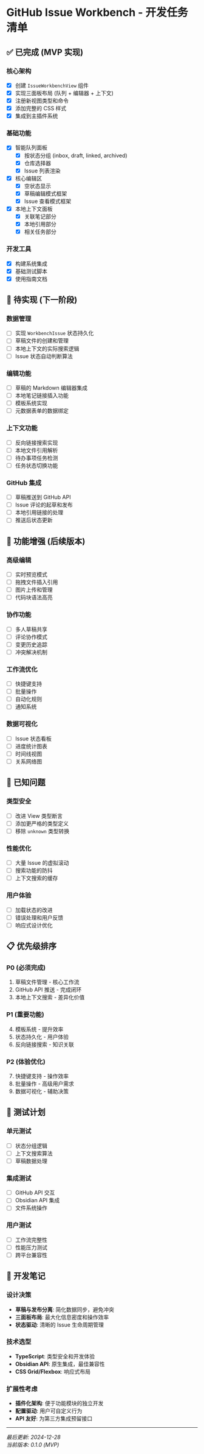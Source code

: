 # GitHub Issue Workbench - 开发任务清单

## ✅ 已完成 (MVP 实现)

### 核心架构
- [x] 创建 `IssueWorkbenchView` 组件
- [x] 实现三面板布局 (队列 + 编辑器 + 上下文)
- [x] 注册新视图类型和命令
- [x] 添加完整的 CSS 样式
- [x] 集成到主插件系统

### 基础功能
- [x] 智能队列面板
  - [x] 按状态分组 (inbox, draft, linked, archived)
  - [x] 仓库选择器
  - [x] Issue 列表渲染
- [x] 核心编辑区
  - [x] 空状态显示
  - [x] 草稿编辑模式框架
  - [x] Issue 查看模式框架
- [x] 本地上下文面板
  - [x] 关联笔记部分
  - [x] 本地引用部分
  - [x] 相关任务部分

### 开发工具
- [x] 构建系统集成
- [x] 基础测试脚本
- [x] 使用指南文档

## 🚧 待实现 (下一阶段)

### 数据管理
- [ ] 实现 `WorkbenchIssue` 状态持久化
- [ ] 草稿文件的创建和管理
- [ ] 本地上下文的实际搜索逻辑
- [ ] Issue 状态自动判断算法

### 编辑功能  
- [ ] 草稿的 Markdown 编辑器集成
- [ ] 本地笔记链接插入功能
- [ ] 模板系统实现
- [ ] 元数据表单的数据绑定

### 上下文功能
- [ ] 反向链接搜索实现
- [ ] 本地文件引用解析
- [ ] 待办事项任务检测
- [ ] 任务状态切换功能

### GitHub 集成
- [ ] 草稿推送到 GitHub API
- [ ] Issue 评论的起草和发布
- [ ] 本地引用链接的处理
- [ ] 推送后状态更新

## 🔄 功能增强 (后续版本)

### 高级编辑
- [ ] 实时预览模式
- [ ] 拖拽文件插入引用
- [ ] 图片上传和管理
- [ ] 代码块语法高亮

### 协作功能
- [ ] 多人草稿共享
- [ ] 评论协作模式
- [ ] 变更历史追踪
- [ ] 冲突解决机制

### 工作流优化
- [ ] 快捷键支持
- [ ] 批量操作
- [ ] 自动化规则
- [ ] 通知系统

### 数据可视化
- [ ] Issue 状态看板
- [ ] 进度统计图表
- [ ] 时间线视图
- [ ] 关系网络图

## 🐛 已知问题

### 类型安全
- [ ] 改进 View 类型断言
- [ ] 添加更严格的类型定义
- [ ] 移除 `unknown` 类型转换

### 性能优化
- [ ] 大量 Issue 的虚拟滚动
- [ ] 搜索功能的防抖
- [ ] 上下文搜索的缓存

### 用户体验
- [ ] 加载状态的改进
- [ ] 错误处理和用户反馈
- [ ] 响应式设计优化

## 📋 优先级排序

### P0 (必须完成)
1. 草稿文件管理 - 核心工作流
2. GitHub API 推送 - 完成闭环
3. 本地上下文搜索 - 差异化价值

### P1 (重要功能)
4. 模板系统 - 提升效率
5. 状态持久化 - 用户体验
6. 反向链接搜索 - 知识关联

### P2 (体验优化)
7. 快捷键支持 - 操作效率
8. 批量操作 - 高级用户需求
9. 数据可视化 - 辅助决策

## 🧪 测试计划

### 单元测试
- [ ] 状态分组逻辑
- [ ] 上下文搜索算法
- [ ] 草稿数据处理

### 集成测试
- [ ] GitHub API 交互
- [ ] Obsidian API 集成
- [ ] 文件系统操作

### 用户测试
- [ ] 工作流完整性
- [ ] 性能压力测试
- [ ] 跨平台兼容性

## 📝 开发笔记

### 设计决策
- **草稿与发布分离**: 简化数据同步，避免冲突
- **三面板布局**: 最大化信息密度和操作效率
- **状态驱动**: 清晰的 Issue 生命周期管理

### 技术选型
- **TypeScript**: 类型安全和开发体验
- **Obsidian API**: 原生集成，最佳兼容性
- **CSS Grid/Flexbox**: 响应式布局

### 扩展性考虑
- **插件化架构**: 便于功能模块的独立开发
- **配置驱动**: 用户可自定义行为
- **API 友好**: 为第三方集成预留接口

---

*最后更新: 2024-12-28*  
*当前版本: 0.1.0 (MVP)*
